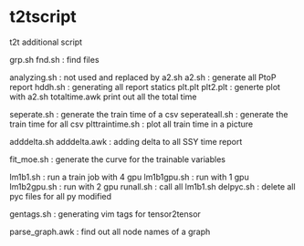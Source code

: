 # t2tscript
t2t additional script

grp.sh
fnd.sh : find files 

analyzing.sh : not used and replaced by a2.sh
a2.sh : generate all PtoP report
hddh.sh  : generating all report statics
plt.plt 
plt2.plt : generte plot with a2.sh
totaltime.awk  print out all the total time

seperate.sh  : generate the train time of a csv
seperateall.sh : generate the train time for all csv
plttraintime.sh : plot all train time in a picture

adddelta.sh
adddelta.awk : adding delta to all SSY time report

fit_moe.sh : generate the curve for the trainable variables

lm1b1.sh : run a train job with 4 gpu
lm1b1gpu.sh : run with 1 gpu
lm1b2gpu.sh : run with 2 gpu
runall.sh : call all lm1b1.sh
delpyc.sh : delete all pyc files for all py modified

gentags.sh : generating vim tags for tensor2tensor

parse_graph.awk : find out all node names of a graph

